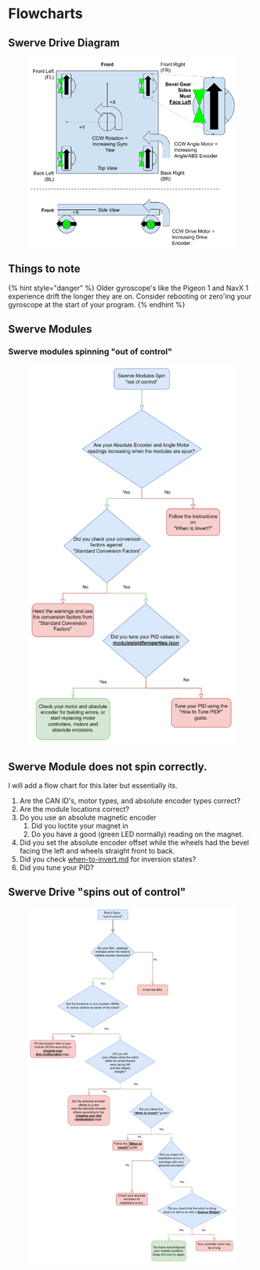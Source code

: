 # Flowcharts

## Swerve Drive Diagram

<figure><img src="../.gitbook/assets/devilbots_cropped_swerve_orientation.png" alt=""><figcaption></figcaption></figure>

## Things to note



{% hint style="danger" %}
Older gyroscope's like the Pigeon 1 and NavX 1 experience drift the longer they are on. Consider rebooting or zero'ing your gyroscope at the start of your program.
{% endhint %}

## Swerve Modules

### Swerve modules spinning "out of control"

<figure><img src="../.gitbook/assets/flowchart2.png" alt=""><figcaption></figcaption></figure>

## Swerve Module does not spin correctly.

I will add a flow chart for this later but essentially its.

1. Are the CAN ID's, motor types, and absolute encoder types correct?
2. Are the module locations correct?
3. Do you use an absolute magnetic encoder
   1. Did you loctite your magnet in
   2. Do you have a good (green LED normally) reading on the magnet.
4. Did you set the absolute encoder offset while the wheels had the bevel facing the left and wheels straight front to back.
5. Did you check [when-to-invert.md](when-to-invert.md "mention") for inversion states?
6. Did you tune your PID?

## Swerve Drive "spins out of control"

<figure><img src="../.gitbook/assets/flowchart4.png" alt=""><figcaption></figcaption></figure>

